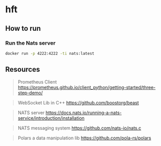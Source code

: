 # hft

## How to run

### Run the Nats server

```bash
docker run -p 4222:4222 -ti nats:latest
```


## Resources

> Prometheus Client
https://prometheus.github.io/client_python/getting-started/three-step-demo/

> WebSocket Lib in C++
https://github.com/boostorg/beast

> NATS server
https://docs.nats.io/running-a-nats-service/introduction/installation

> NATS messaging system
https://github.com/nats-io/nats.c

> Polars a data manipulation lib
https://github.com/pola-rs/polars


